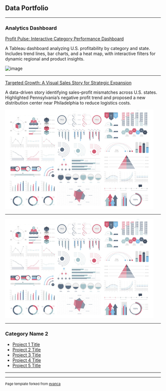 ## Data Portfolio

---

### Analytics Dashboard

[Profit Pulse: Interactive Category Performance Dashboard](/sample_page)


A Tableau dashboard analyzing U.S. profitability by category and state. Includes trend lines, bar charts, and a heat map, with interactive filters for dynamic regional and product insights.


![image](https://github.com/user-attachments/assets/d4da06cf-9dfe-442c-ab11-09129c321d25)


---
[Targeted Growth: A Visual Sales Story for Strategic Expansion](/pdf/sample_presentation.pdf)


A data-driven story identifying sales–profit mismatches across U.S. states. Highlighted Pennsylvania’s negative profit trend and proposed a new distribution center near Philadelphia to reduce logistics costs.


<img src="images/dummy_thumbnail.jpg?raw=true"/>


---
[](http://example.com/)
<img src="images/dummy_thumbnail.jpg?raw=true"/>

---

### Category Name 2

- [Project 1 Title](http://example.com/)
- [Project 2 Title](http://example.com/)
- [Project 3 Title](http://example.com/)
- [Project 4 Title](http://example.com/)
- [Project 5 Title](http://example.com/)

---




---
<p style="font-size:11px">Page template forked from <a href="https://github.com/evanca/quick-portfolio">evanca</a></p>
<!-- Remove above link if you don't want to attibute -->
